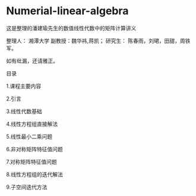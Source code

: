 # Numerial-linear-algebra
这是整理的潘建瑜先生的数值线性代数中的矩阵计算讲义

整理人： 湘潭大学 副教授：魏华祎,蒋凯；
               研究生： 陈春雨，刘珺，田甜，周铁军。
               
如有纰漏，还请雅正。


目录

1.课程主要内容

2.引言

3.线性代数基础

4.线性方程组直接解法

5.线性最小二乘问题

6.非对称矩阵特征值问题

7.对称矩阵特征值问题

8.线性方程组的迭代解法

9.子空间迭代方法
